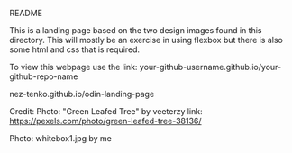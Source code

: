 README

This is a landing page based on the two design images found in this directory. This will mostly be an exercise in using flexbox but there is also some html and css that is required.

To view this webpage use the link:
your-github-username.github.io/your-github-repo-name

nez-tenko.github.io/odin-landing-page

Credit:
Photo: "Green Leafed Tree" by veeterzy
    link: https://pexels.com/photo/green-leafed-tree-38136/
    
Photo: whitebox1.jpg by me
